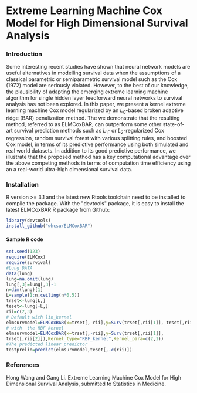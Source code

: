 # Extreme Learning Machine Cox Model for High Dimensional Survival Analysis
### Introduction
Some interesting recent studies have shown that neural network models are useful alternatives in modelling  survival data when the assumptions of a classical parametric or semiparametric survival model such as the Cox (1972) model are seriously violated. However,  to the best of our knowledge, the plausibility of adapting the emerging extreme learning machine algorithm for single hidden layer feedforward neural networks to survival analysis has not been explored. In this paper, we present a kernel extreme learning machine Cox model regularized by an $L_0$-based broken adaptive ridge (BAR) penalization method. The we demonstrate that the resulting method, referred to as ELMCoxBAR, can outperform some other state-of-art survival prediction methods such as $L_1$- or $L_2$-regularized Cox regression, random survival forest with various splitting rules, and boosted Cox model, in terms of its predictive performance using both simulated and real world datasets. In addition to its good predictive performance,  we illustrate that the proposed method has a key computational advantage over  the above competing methods in terms of computation time efficiency using an  a real-world ultra-high dimensional survival data.

### Installation 
R version >= 3.1 and the latest new Rtools toolchain need to be installed to compile the package. With the "devtools" package, it is easy to install the latest ELMCoxBAR R package from Github:
```R
library(devtools)
install_github("whcsu/ELMCoxBAR")
```
#### Sample R code

```R
set.seed(123)
require(ELMCox)
require(survival)
#Lung DATA
data(lung)
lung=na.omit(lung)
lung[,3]=lung[,3]-1
n=dim(lung)[1]
L=sample(1:n,ceiling(n*0.5))
trset<-lung[L,]
teset<-lung[-L,]
rii=c(2,3)
# Default with lin_kernel
elmsurvmodel=ELMCoxBAR(x=trset[,-rii],y=Surv(trset[,rii[1]], trset[,rii[2]]))
# with  the RBF kernel
elmsurvmodel=ELMCoxBAR(x=trset[,-rii],y=Surv(trset[,rii[1]],
trset[,rii[2]]),Kernel_type="RBF_kernel",Kernel_para=c(2,1))
#The predicted linear predictor
testprelin=predict(elmsurvmodel,teset[,-c(rii)])
```

### References

Hong Wang and Gang Li. Extreme Learning Machine Cox Model for High Dimensional Survival Analysis, submitted to Statistics in Medicine.
